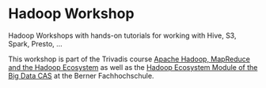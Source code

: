 # Hadoop Workshop

Hadoop Workshops with hands-on tutorials for working with Hive, S3, Spark, Presto, ...

This workshop is part of the Trivadis course [Apache Hadoop, MapReduce and the Hadoop Ecosystem](https://www.trivadis.com/en/training/apache-hadoop-mapreduce-and-hadoop-ecosystem-bd-amh) as well as the [Hadoop Ecosystem Module of the Big Data CAS](https://www.bfh.ch/ti/de/weiterbildung/cas/big-data/) at the Berner Fachhochschule.
